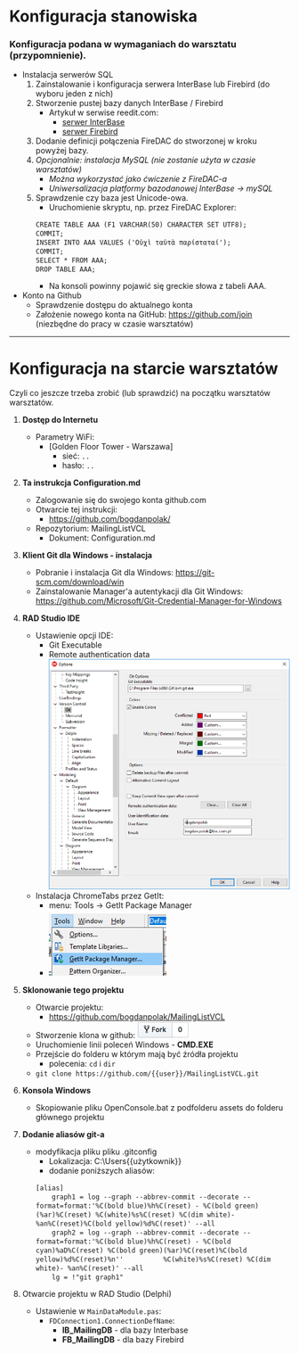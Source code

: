 # Konfiguracja stanowiska

### Konfiguracja podana w wymaganiach do warsztatu (przypomnienie).

* Instalacja serwerów SQL
    1. Zainstalowanie i konfiguracja serwera InterBase lub Firebird (do wyboru jeden z nich)
    2. Stworzenie pustej bazy danych InterBase / Firebird
        * Artykuł w serwise reedit.com:
            * [serwer InterBase](https://www.reddit.com/user/BogdanPolakBSC/comments/9cymje/)
            * [serwer Firebird](https://www.reddit.com/user/BogdanPolakBSC/comments/9cyrh2/)
    3. Dodanie definicji połączenia FireDAC do stworzonej w kroku powyżej bazy.
    4. *Opcjonalnie: instalacja MySQL (nie zostanie użyta w czasie warsztatów)*
        * *Można wykorzystać jako ćwiczenie z FireDAC-a*
        * *Uniwersalizacja platformy bazodanowej InterBase -> mySQL*
    5. Sprawdzenie czy baza jest Unicode-owa.
        * Uruchomienie skryptu, np. przez FireDAC Explorer:
        ```
        CREATE TABLE AAA (F1 VARCHAR(50) CHARACTER SET UTF8);
        COMMIT;
        INSERT INTO AAA VALUES ('Οὐχὶ ταὐτὰ παρίσταταί');
        COMMIT;
        SELECT * FROM AAA;
        DROP TABLE AAA;
        ```
        * Na konsoli powinny pojawić się greckie słowa z tabeli AAA.
* Konto na Github
    * Sprawdzenie dostępu do aktualnego konta 
    * Założenie nowego konta na GitHub: https://github.com/join (niezbędne do pracy w czasie warsztatów)

***

# Konfiguracja na starcie warsztatów

Czyli co jeszcze trzeba zrobić (lub sprawdzić) na początku warsztatów warsztatów.

1. **Dostęp do Internetu**
    * Parametry WiFi:
        * [Golden Floor Tower - Warszawa] 
            * sieć: ```..```  
            * hasło: ```..```

2. **Ta instrukcja Configuration.md**
    * Zalogowanie się do swojego konta github.com
    * Otwarcie tej instrukcji:
    	* https://github.com/bogdanpolak/
	* Repozytorium: MailingListVCL
    	* Dokument: Configuration.md

3. **Klient Git dla Windows - instalacja**
    * Pobranie i instalacja Git dla Windows: https://git-scm.com/download/win
    * Zainstalowanie Manager'a autentykacji dla Git Windows: https://github.com/Microsoft/Git-Credential-Manager-for-Windows

4. **RAD Studio IDE**
    * Ustawienie opcji IDE:
        * Git Executable
        * Remote authentication data
        ![](./assets/opcje-IDE-dla-Gita.png)
    * Instalacja ChromeTabs przez GetIt:
        * menu: Tools -> GetIt Package Manager
    	* ![](./assets/getit-manager.png)

5. **Sklonowanie tego projektu**
    * Otwarcie projektu:
        * https://github.com/bogdanpolak/MailingListVCL
    * Stworzenie klona w github:
    ![github fork button](./assets/github-fork.png)
    * Uruchomienie linii poleceń Windows - **CMD.EXE**
    * Przejście do folderu w którym mają być źródła projektu
        * polecenia: ```cd``` i ```dir```
    * ```git clone https://github.com/{{user}}/MailingListVCL.git```

6. **Konsola Windows**
    * Skopiowanie pliku OpenConsole.bat z podfolderu assets do folderu głównego projektu

7. **Dodanie aliasów git-a**
    * modyfikacja pliku pliku .gitconfig
        * Lokalizacja: C:\Users\{{użytkownik}}
        * dodanie poniższych aliasów:
        ```
        [alias]
        	graph1 = log --graph --abbrev-commit --decorate --format=format:'%C(bold blue)%h%C(reset) - %C(bold green)(%ar)%C(reset) %C(white)%s%C(reset) %C(dim white)- %an%C(reset)%C(bold yellow)%d%C(reset)' --all
        	graph2 = log --graph --abbrev-commit --decorate --format=format:'%C(bold blue)%h%C(reset) - %C(bold cyan)%aD%C(reset) %C(bold green)(%ar)%C(reset)%C(bold yellow)%d%C(reset)%n''          %C(white)%s%C(reset) %C(dim white)- %an%C(reset)' --all
        	lg = !"git graph1"
        ```

8. Otwarcie projektu w RAD Studio (Delphi)
    * Ustawienie w ```MainDataModule.pas```:
        *  ```FDConnection1.ConnectionDefName```:
            * **IB_MailingDB** - dla bazy Interbase
            * **FB_MailingDB** - dla bazy Firebird
